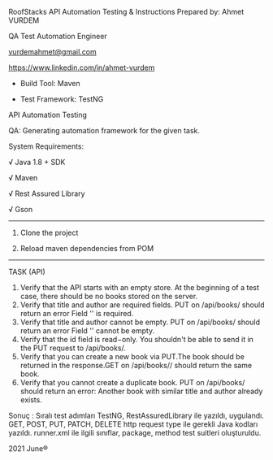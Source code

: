 RoofStacks API Automation Testing & Instructions
Prepared by:
Ahmet VURDEM

QA Test Automation Engineer

vurdemahmet@gmail.com

https://www.linkedin.com/in/ahmet-vurdem

- Build Tool: Maven

- Test Framework: TestNG

API Automation Testing

QA:
Generating automation framework for the given task.

System Requirements:

√ Java 1.8 + SDK

√ Maven

√ Rest Assured Library

√ Gson

****************************************************************

1) Clone the project

2) Reload maven dependencies from POM

****************************************************************

TASK (API)

1. Verify that the API starts with an empty store. At the beginning of a test case, there should be no books stored on the server.
2. Verify that title and author are required fields. PUT on /api/books/ should return an error Field '' is required.
3. Verify that title and author cannot be empty. PUT on /api/books/ should return an error Field '' cannot be empty.
4. Verify that the id field is read−only. You shouldn't be able to send it in the PUT request to /api/books/.
5. Verify that you can create a new book via PUT.The book should be returned in the response.GET on /api/books// should return the same book.
6. Verify that you cannot create a duplicate book. PUT on /api/books/ should return an error: Another book with similar title and author already exists.

Sonuç :
Sıralı test adımları TestNG, RestAssuredLibrary ile yazıldı, uygulandı. 
GET, POST, PUT, PATCH, DELETE http request type ile gerekli Java kodları yazıldı.
runner.xml ile ilgili sınıflar, package, method test suitleri oluşturuldu.  


2021 June®
